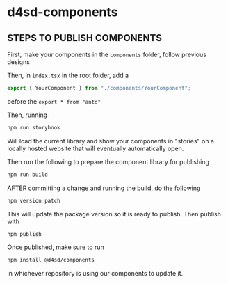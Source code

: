 # d4sd-components

## STEPS TO PUBLISH COMPONENTS

First, make your components in the `components` folder, follow previous designs

Then, in `index.tsx` in the root folder, add a
```js
export { YourComponent } from "./components/YourComponent";
```
before the `export * from "antd"`

Then, running
```bash
npm run storybook
```
Will load the current library and show your components in "stories" on a locally hosted website that will eventually automatically open.


Then run the following to prepare the component library for publishing

```bash
npm run build
```

AFTER committing a change and running the build, do the following

```bash
npm version patch
```

This will update the package version so it is ready to publish. Then publish with

```bash
npm publish
```

Once published, make sure to run
```bash
npm install @d4sd/components
```

in whichever repository is using our components to update it.
